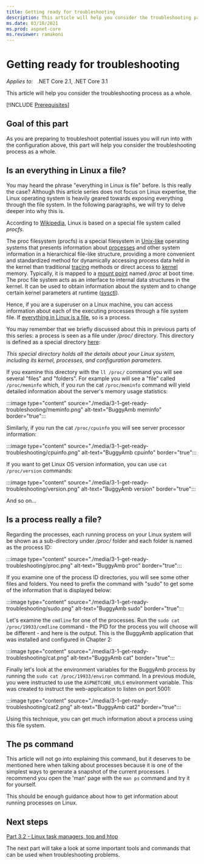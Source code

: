 ```yaml
---
title: Getting ready for troubleshooting
description: This article will help you consider the troubleshooting process as a whole.
ms.date: 03/18/2021
ms.prod: aspnet-core
ms.reviewer: ramakoni
---
```

# Getting ready for troubleshooting

_Applies to:_ &nbsp; .NET Core 2.1, .NET Core 3.1  

This article will help you consider the troubleshooting process as a whole.

[!INCLUDE [Prerequisites](prerequisites.md)]

## Goal of this part

As you are preparing to troubleshoot potential issues you will run into with the configuration above, this part will help you consider the troubleshooting process as a whole.

## Is an everything in Linux a file?

You may heard the phrase "everything in Linux is file" before. Is this really the case? Although this article series does not focus on Linux expertise, the Linux operating system is heavily geared towards exposing everything through the file system. In the following paragraphs, we will try to delve deeper into why this is.

According to [Wikipedia](https://wikipedia.org/wiki/Procfs), Linux is based on a special file system called *procfs*.

The proc filesystem (procfs) is a special filesystem in [Unix-like](https://wikipedia.org/wiki/Unix-like) operating systems that presents information about [processes](https://wikipedia.org/wiki/Process_(computing)) and other system information in a hierarchical file-like structure, providing a more convenient and standardized method for dynamically accessing process data held in the kernel than traditional [tracing](https://wikipedia.org/wiki/Tracing_(software)) methods or direct access to [kernel](https://wikipedia.org/wiki/Kernel_(operating_system)) memory. Typically, it is mapped to a [mount point](https://wikipedia.org/wiki/Mount_(computing)#MOUNT-POINT) named */proc* at boot time. The proc file system acts as an interface to internal data structures in the kernel. It can be used to obtain information about the system and to change certain kernel parameters at runtime ([sysctl](https://wikipedia.org/wiki/Sysctl)).

Hence, if you are a superuser on a Linux machine, you can access information about each of the executing processes through a file system file. If [everything in Linux is a file](https://wikipedia.org/wiki/Everything_is_a_file), so is a process.

You may remember that we briefly discussed about this in previous parts of this series: a process is seen as a file under */proc/* directory. This directory is defined as a special directory [here](https://www.linux.com/news/discover-possibilities-proc-directory/):

*This special directory holds all the details about your Linux system, including its kernel, processes, and configuration parameters.*

If you examine this directory with the `ll /proc/` command you will see several "files" and "folders". For example you will see a "file" called `/proc/meminfo` which, if you run the cat `/proc/meminfo` command will yield detailed information about the server's memory usage statistics:

:::image type="content" source="./media/3-1-get-ready-troubleshooting/meminfo.png" alt-text="BuggyAmb meminfo" border="true":::

Similarly, if you run the cat `/proc/cpuinfo` you will see server processor information:

:::image type="content" source="./media/3-1-get-ready-troubleshooting/cpuinfo.png" alt-text="BuggyAmb cpuinfo" border="true":::

If you want to get Linux OS version information, you can use `cat /proc/version` commands:

:::image type="content" source="./media/3-1-get-ready-troubleshooting/version.png" alt-text="BuggyAmb version" border="true":::

And so on…

## Is a process really a file?

Regarding the processes, each running process on your Linux system will be shown as a sub-directory under */proc/* folder and each folder is named as the process ID:

:::image type="content" source="./media/3-1-get-ready-troubleshooting/proc.png" alt-text="BuggyAmb proc" border="true":::

If you examine one of the process ID directories, you will see some other files and folders. You need to prefix the command with "sudo" to get some of the information that is displayed below:

:::image type="content" source="./media/3-1-get-ready-troubleshooting/sudo.png" alt-text="BuggyAmb sudo" border="true":::

Let's examine the `cmdline` for one of the processes. Run the `sudo cat /proc/19933/cmdline` command - the PID for the process you will choose will be different - and here is the output. This is the BuggyAmb application that was installed and configured in Chapter 2:

:::image type="content" source="./media/3-1-get-ready-troubleshooting/cat.png" alt-text="BuggyAmb cat" border="true":::

Finally let's look at the environment variables for the BuggyAmb process by running the `sudo cat /proc/19933/environ` command. In a previous module, you were instructed to use the `ASPNETCORE_URLS` environment variable. This was created to instruct the web-application to listen on port 5001:

:::image type="content" source="./media/3-1-get-ready-troubleshooting/cat2.png" alt-text="BuggyAmb cat2" border="true":::

Using this technique, you can get much information about a process using this file system.

## The ps command

This article will not go into explaining this command, but it deserves to be mentioned here when talking about processes because it is one of the simplest ways to generate a snapshot of the current processes. I recommend you open the 'man' page with the `man ps` command and try it for yourself.

This should be enough guidance about how to get information about running processes on Linux. 

## Next steps

[Part 3.2 - Linux task managers, top and htop](3-2-task-managers-top-htop.md)

The next part will take a look at some important tools and commands that can be used when troubleshooting problems.
